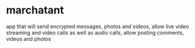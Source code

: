 # marchatant
 app that will send encrypted messages, photos and videos, allow live video streaming and video calls as well as audio calls, allow posting comments, videos and photos
